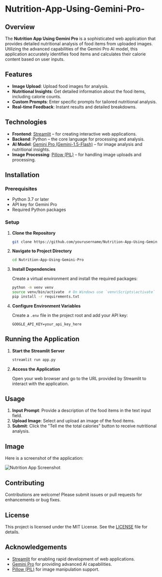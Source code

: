 # Nutrition-App-Using-Gemini-Pro-



## Overview

The **Nutrition App Using Gemini Pro** is a sophisticated web application that provides detailed nutritional analysis of food items from uploaded images. Utilizing the advanced capabilities of the Gemini Pro AI model, this application accurately identifies food items and calculates their calorie content based on user inputs.

## Features

- **Image Upload**: Upload food images for analysis.
- **Nutritional Insights**: Get detailed information about the food items, including calorie counts.
- **Custom Prompts**: Enter specific prompts for tailored nutritional analysis.
- **Real-time Feedback**: Instant results and detailed breakdowns.

## Technologies

- **Frontend**: [Streamlit](https://streamlit.io/) – for creating interactive web applications.
- **Backend**: Python – the core language for processing and analysis.
- **AI Model**: [Gemini Pro (Gemini-1.5-Flash)](https://gemini.google.com/) – for image analysis and nutritional insights.
- **Image Processing**: [Pillow (PIL)](https://python-pillow.org/) – for handling image uploads and processing.

## Installation

### Prerequisites

- Python 3.7 or later
- API key for Gemini Pro
- Required Python packages

### Setup

1. **Clone the Repository**

    ```bash
    git clone https://github.com/yourusername/Nutrition-App-Using-Gemini-Pro.git
    ```

2. **Navigate to Project Directory**

    ```bash
    cd Nutrition-App-Using-Gemini-Pro
    ```

3. **Install Dependencies**

    Create a virtual environment and install the required packages:

    ```bash
    python -m venv venv
    source venv/bin/activate  # On Windows use `venv\Scripts\activate`
    pip install -r requirements.txt
    ```

4. **Configure Environment Variables**

    Create a `.env` file in the project root and add your API key:

    ```
    GOOGLE_API_KEY=your_api_key_here
    ```

## Running the Application

1. **Start the Streamlit Server**

    ```bash
    streamlit run app.py
    ```

2. **Access the Application**

    Open your web browser and go to the URL provided by Streamlit to interact with the application.

## Usage

1. **Input Prompt**: Provide a description of the food items in the text input field.
2. **Upload Image**: Select and upload an image of the food items.
3. **Submit**: Click the "Tell me the total calories" button to receive nutritional analysis.


## Image

Here is a screenshot of the application:

![Nutrition App Screenshot](https://miro.medium.com/v2/resize:fit:1400/1*5uNikb66besce6vEASR3bQ.png)

## Contributing

Contributions are welcome! Please submit issues or pull requests for enhancements or bug fixes.

## License

This project is licensed under the MIT License. See the [LICENSE](LICENSE) file for details.

## Acknowledgements

- [Streamlit](https://streamlit.io/) for enabling rapid development of web applications.
- [Gemini Pro](https://gemini.google.com/) for providing advanced AI capabilities.
- [Pillow (PIL)](https://python-pillow.org/) for image manipulation support.

